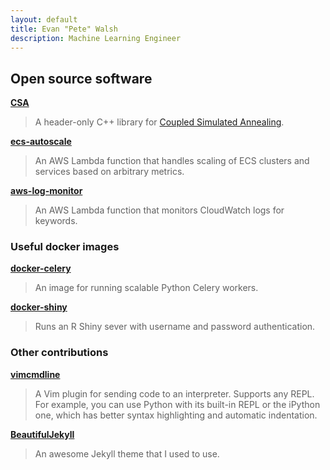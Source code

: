 ```yaml
---
layout: default
title: Evan "Pete" Walsh
description: Machine Learning Engineer
---
```


## Open source software

**[CSA](/software/csa)**

> A header-only C++ library for [Coupled Simulated Annealing](ftp://ftp.esat.kuleuven.be/sista/sdesouza/papers/CSA2009accepted.pdf).

**[ecs-autoscale](https://github.com/structurely/ecs-autoscale)**

> An AWS Lambda function that handles scaling of ECS clusters and services based on arbitrary metrics.

**[aws-log-monitor](https://github.com/epwalsh/aws-log-monitor)**

> An AWS Lambda function that monitors CloudWatch logs for keywords.

### Useful docker images

**[docker-celery](https://github.com/epwalsh/docker-celery)**

> An image for running scalable Python Celery workers.

**[docker-shiny](https://github.com/epwalsh/docker-shiny)**

> Runs an R Shiny sever with username and password authentication.

### Other contributions

**[vimcmdline](https://github.com/jalvesaq/vimcmdline)**

> A Vim plugin for sending code to an interpreter. Supports any REPL. For example, you can use Python with its built-in REPL or the iPython one, which has better syntax highlighting and automatic indentation.

**[BeautifulJekyll](https://github.com/daattali/beautiful-jekyll)**

> An awesome Jekyll theme that I used to use.

